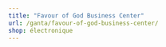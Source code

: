 ```yaml
---
title: "Favour of God Business Center"
url: /ganta/favour-of-god-business-center/
shop: électronique
---
```

